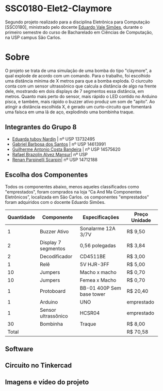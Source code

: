 # SSC0180-Elet2-Claymore
Segundo projeto realizado para a disciplina Eletrônica para Computação [SSC0180], ministrado pelo docente [Eduardo Vale Simões](https://gitlab.com/simoesusp), durante o primeiro semestre do curso de Bacharelado em Ciências de Computação, na USP campus São Carlos.

# Sobre
O projeto se trata de uma simulação de uma bomba do tipo "claymore", a qual explode de acordo com um comando. Para o trabalho, foi escolhido uma distância mínima de X metros para que a bomba exploda. O ciurcuito conta com um sensor ultrassônico que calcula a distância de algo na frente dele, mostrando em dois displays de 7 segmentos essa distância, em metros. Quanto mais perto do sensor, mais rápido o LED contido no Arduino pisca, e também, mais rápido o buzzer ativo produz um som de "apito". Ao atingir a distância escolhida X, é gerado um curto-circuito que fomentará uma faísca em uma lã de aço, explodindo uma bombinha traque.

## Integrantes do Grupo 8
* [Eduarda tuboy Nardin](https://github.com/EduardaTNardin) | nº USP 13732495
* [Gabriel Barbosa dos Santos](https://github.com/GotemBarbosa) | nº USP 14613991
* [Guilherme Antonio Costa Bandeira](https://github.com/Guilherme-Bandeira) | nº USP 14575620
* [Rafael Brazolin Alvez Mansur](https://github.com/RafaelMansurUsp)| nº USP
* [Renan Parpinelli Scarpin](https://github.com/RenanScarpin)| nº USP 14712188

## Escolha dos Componentes 
Todos os componentes abaixo, menos aqueles classificados como "emprestados", foram comprados na loja “Ca And Ma Componentes Eletrônicos”, localizada em São Carlos. os componentes "emprestados" foram adquiridos com o docente Eduardo Simões.

Quantidade | Componente | Especificações | Preço Unidade
--- | --- | --- | ---
1 | Buzzer Ativo | Sonalarme 12A 3/7V | R$ 9,50
2 | Display 7 segmentos | 0,56 polegadas | R$ 3,84
2 | Decodificador | CD4511BE | R$ 3,00
1 | Relê | 5V HJR-3FF | R$ 5,00
10 | Jumpers | Macho x macho | R$ 0,70
10 | Jumpers | Femea x Macho | R$ 0,70
1 | Protoboard | BB-01 400P Sem base tower | R$ 20,40
1 | Arduino | UNO | emprestado
1 | Sensor ultrassônico | HCSR04 | emprestado
30 | Bombinha | Traque | R$ 8,00
Total | | | R$ 70,58

## Software

## Circuito no Tinkercad

## Imagens e vídeo do projeto
